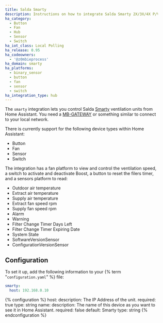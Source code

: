 ```yaml
---
title: Salda Smarty
description: Instructions on how to integrate Salda Smarty 2X/3X/4X P/V ventilation systems into Home Assistant.
ha_category:
  - Button
  - Fan
  - Hub
  - Sensor
  - Switch
ha_iot_class: Local Polling
ha_release: 0.95
ha_codeowners:
  - '@z0mbieprocess'
ha_domain: smarty
ha_platforms:
  - binary_sensor
  - button
  - fan
  - sensor
  - switch
ha_integration_type: hub
---
```


The `smarty` integration lets you control Salda [Smarty](http://www.salda.lt/en/products/category/compact-counter-flow-units) ventilation units from Home Assistant. You need a [MB-GATEWAY](http://www.salda.lt/en/products/item/5637227077) or something similar to connect to your local network.

There is currently support for the following device types within Home Assistant:

- Button
- Fan
- Sensor
- Switch

The integration has a fan platform to view and control the ventilation speed, a switch to activate and deactivate Boost, a button to reset the filers timer, and a sensors platform to read:

- Outdoor air temperature
- Extract air temperature
- Supply air temperature
- Extract fan speed rpm
- Supply fan speed rpm
- Alarm
- Warning
- Filter Change Timer Days Left
- Filter Change Timer Expiring Date
- System State
- SoftwareVersionSensor
- ConfigurationVersionSensor

## Configuration

To set it up, add the following information to your {% term "`configuration.yaml`" %} file:

```yaml
smarty:
  host: 192.168.0.10
```

{% configuration %}
host:
  description: The IP Address of the unit.
  required: true
  type: string
name:
  description: The name of this device as you want to see it in Home Assistant.
  required: false
  default: Smarty
  type: string
{% endconfiguration %}
